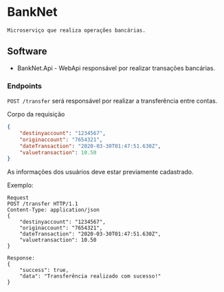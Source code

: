# BankNet

    Microserviço que realiza operações bancárias.

## Software

* BankNet.Api - WebApi responsável por realizar transações bancárias.

### Endpoints

`POST /transfer` será responsável por realizar a transferência entre contas.

Corpo da requisição

```json
{
    "destinyaccount": "1234567",
    "originaccount": "7654321",
    "dateTransaction": "2020-03-30T01:47:51.630Z",
    "valuetransaction": 10.50
}
```

As informações dos usuários deve estar previamente cadastrado.

Exemplo:

```http
Request
POST /transfer HTTP/1.1
Content-Type: application/json
{
    "destinyaccount": "1234567",
    "originaccount": "7654321",
    "dateTransaction": "2020-03-30T01:47:51.630Z",
    "valuetransaction": 10.50
}
```

```http
Response:
{
    "success": true,
    "data": "Transferência realizado com sucesso!"
}
```